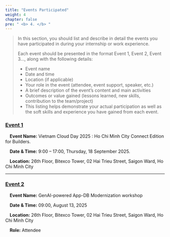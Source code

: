 ```yaml
---
title: "Events Participated"
weight: 4
chapter: false
pre: " <b> 4. </b> "
---
```


> In this section, you should list and describe in detail the events you have participated in during your internship or work experience.
>
> Each event should be presented in the format Event 1, Event 2, Event 3…, along with the following details:
>
> - Event name
> - Date and time
> - Location (if applicable)
> - Your role in the event (attendee, event support, speaker, etc.)
> - A brief description of the event’s content and main activities
> - Outcomes or value gained (lessons learned, new skills, contribution to the team/project)
> - This listing helps demonstrate your actual participation as well as the soft skills and experience you have gained from each event.

### [Event 1](4.1-Event1/)

&emsp;**Event Name:** Vietnam Cloud Day 2025 : Ho Chi Minh City Connect Edition for Builders.

&emsp;**Date & Time:** 9:00 – 17:00, Thursday, 18 September 2025.

&emsp;**Location:** 26th Floor, Bitexco Tower, 02 Hai Trieu Street, Saigon Ward, Ho Chi Minh City

---

### [Event 2](4.2-Event2/)

&emsp;**Event Name:** GenAI-powered App-DB Modernization workshop

&emsp;**Date & Time:** 09:00, August 13, 2025

&emsp;**Location:** 26th Floor, Bitexco Tower, 02 Hai Trieu Street, Saigon Ward, Ho Chi Minh City

&emsp;**Role:** Attendee
